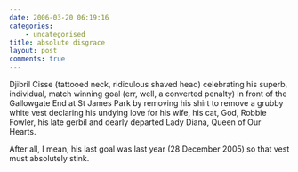 ```yaml
---
date: 2006-03-20 06:19:16
categories:
    - uncategorised
title: absolute disgrace
layout: post
comments: true
---
```

Djibril Cisse (tattooed neck, ridiculous shaved head) celebrating his
superb, individual, match winning goal (err, well, a converted penalty)
in front of the Gallowgate End at St James Park by removing his shirt to
remove a grubby white vest declaring his undying love for his wife, his
cat, God, Robbie Fowler, his late gerbil and dearly departed Lady Diana,
Queen of Our Hearts.

After all, I mean, his last goal was last year (28 December 2005) so
that vest must absolutely stink.
